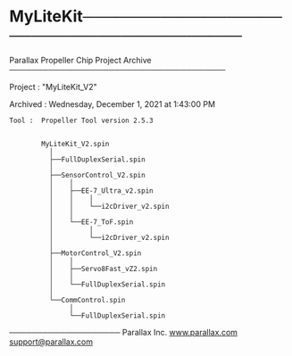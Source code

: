 # MyLiteKit───────────────────────────────────────
Parallax Propeller Chip Project Archive
───────────────────────────────────────

 Project :  "MyLiteKit_V2"

Archived :  Wednesday, December 1, 2021 at 1:43:00 PM

    Tool :  Propeller Tool version 2.5.3


            MyLiteKit_V2.spin
              │
              ├──FullDuplexSerial.spin
              │
              ├──SensorControl_V2.spin
              │    │
              │    ├──EE-7_Ultra_v2.spin
              │    │    │
              │    │    └──i2cDriver_v2.spin
              │    │
              │    └──EE-7_ToF.spin
              │         │
              │         └──i2cDriver_v2.spin
              │
              ├──MotorControl_V2.spin
              │    │
              │    ├──Servo8Fast_vZ2.spin
              │    │
              │    └──FullDuplexSerial.spin
              │
              └──CommControl.spin
                   │
                   └──FullDuplexSerial.spin


────────────────────
Parallax Inc.
www.parallax.com
support@parallax.com
